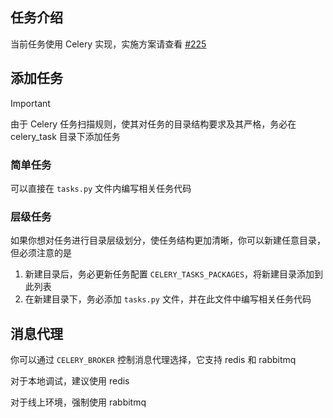## 任务介绍

当前任务使用 Celery
实现，实施方案请查看 [#225](https://github.com/fastapi-practices/fastapi_best_architecture/discussions/225)

## 添加任务

> [!IMPORTANT]
> 由于 Celery 任务扫描规则，使其对任务的目录结构要求及其严格，务必在 celery_task 目录下添加任务

### 简单任务

可以直接在 `tasks.py` 文件内编写相关任务代码

### 层级任务

如果你想对任务进行目录层级划分，使任务结构更加清晰，你可以新建任意目录，但必须注意的是

1. 新建目录后，务必更新任务配置 `CELERY_TASKS_PACKAGES`，将新建目录添加到此列表
2. 在新建目录下，务必添加 `tasks.py` 文件，并在此文件中编写相关任务代码

## 消息代理

你可以通过 `CELERY_BROKER` 控制消息代理选择，它支持 redis 和 rabbitmq

对于本地调试，建议使用 redis

对于线上环境，强制使用 rabbitmq

